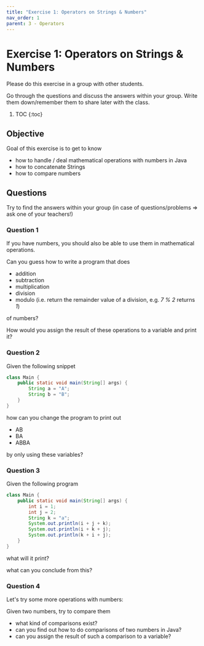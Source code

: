 ```yaml
---
title: "Exercise 1: Operators on Strings & Numbers"
nav_order: 1
parent: 3 - Operators
---
```


# Exercise 1: Operators on Strings & Numbers
Please do this exercise in a group with other students.

Go through the questions and discuss the answers within your group.
Write them down/remember them to share later with the class.

1. TOC
{:toc}

## Objective
Goal of this exercise is to get to know
* how to handle / deal mathematical operations with numbers in Java
* how to concatenate Strings
* how to compare numbers

## Questions
Try to find the answers within your group (in case of questions/problems => ask one of your teachers!)

### Question 1
If you have numbers, you should also be able to use them in mathematical operations.

Can you guess how to write a program that does
* addition
* subtraction
* multiplication
* division
* modulo (i.e. return the remainder value of a division, e.g. _7 % 2_ returns _1_)

of numbers?

How would you assign the result of these operations to a variable and print it?

### Question 2
Given the following snippet

```java
class Main {
    public static void main(String[] args) {
        String a = "A";
        String b = "B";
    }
}
``` 

how can you change the program to print out 
* AB
* BA
* ABBA

by only using these variables?

### Question 3
Given the following program

```java
class Main {
    public static void main(String[] args) {
        int i = 1;
        int j = 2;
        String k = "a";
        System.out.println(i + j + k);
        System.out.println(i + k + j);
        System.out.println(k + i + j);
    }
}
```

what will it print?

what can you conclude from this?

### Question 4
Let's try some more operations with numbers:

Given two numbers, try to compare them
* what kind of comparisons exist?
* can you find out how to do comparisons of two numbers in Java?
* can you assign the result of such a comparison to a variable?
